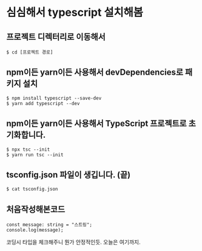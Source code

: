 # 심심해서 typescript 설치해봄

## 프로젝트 디렉터리로 이동해서
```
$ cd [프로젝트 경로]
```

## npm이든 yarn이든 사용해서 devDependencies로 패키지 설치
```
$ npm install typescript --save-dev
$ yarn add typescript --dev
```

## npm이든 yarn이든 사용해서 TypeScript 프로젝트로 초기화합니다.
```
$ npx tsc --init
$ yarn run tsc --init
```

## tsconfig.json 파일이 생깁니다. (끝)
```
$ cat tsconfig.json
```

## 처음작성해본코드
```tsx
const message: string = "스트링";
console.log(message);
```
코딩시 타입을 체크해주니 뭔가 안정적인듯.
오늘은 여기까지.
